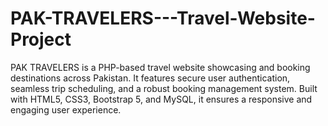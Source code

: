 # PAK-TRAVELERS---Travel-Website-Project
PAK TRAVELERS is a PHP-based travel website showcasing and booking destinations across Pakistan. It features secure user authentication, seamless trip scheduling, and a robust booking management system. Built with HTML5, CSS3, Bootstrap 5, and MySQL, it ensures a responsive and engaging user experience.
